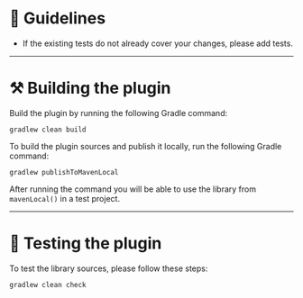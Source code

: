 # 📖 Guidelines

- If the existing tests do not already cover your changes, please add tests.

---

# ⚒️ Building the plugin

Build the plugin by running the following Gradle command:
```
gradlew clean build
```

To build the plugin sources and publish it locally, run the following Gradle command:
```
gradlew publishToMavenLocal
```
After running the command you will be able to use the library from `mavenLocal()` in a test project.

---

# 🧪 Testing the plugin

To test the library sources, please follow these steps:
```
gradlew clean check
```